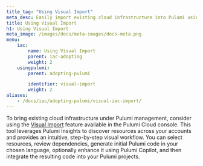 ```yaml
---
title_tag: "Using Visual Import"
meta_desc: Easily import existing cloud infrastructure into Pulumi using Visual Import—auto-discover resources and generate IaC code with guided workflows.
title: Using Visual Import
h1: Using Visual Import
meta_image: /images/docs/meta-images/docs-meta.png
menu:
    iac: 
        name: Using Visual Import        
        parent: iac-adopting
        weight: 2 
    usingpulumi: 
        parent: adopting-pulumi    

        identifier: visual-import
        weight: 2                    
aliases:
    - /docs/iac/adopting-pulumi/visual-iac-import/
---
```


To bring existing cloud infrastructure under Pulumi management, consider using the [Visual Import](/docs/pulumi-cloud/import/) feature available in the Pulumi Cloud console. This tool leverages Pulumi Insights to discover resources across your accounts and provides an intuitive, step-by-step visual workflow. You can select resources, review dependencies, generate initial Pulumi code in your chosen language, optionally enhance it using Pulumi Copilot, and then integrate the resulting code into your Pulumi projects.
